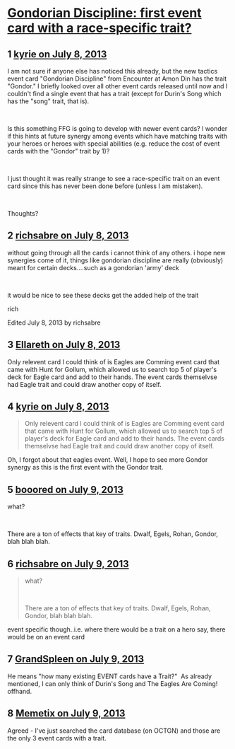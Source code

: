 # [Gondorian Discipline: first event card with a race-specific trait?](https://community.fantasyflightgames.com/topic/86008-gondorian-discipline-first-event-card-with-a-race-specific-trait/)

## 1 [kyrie on July 8, 2013](https://community.fantasyflightgames.com/topic/86008-gondorian-discipline-first-event-card-with-a-race-specific-trait/?do=findComment&comment=810127)

I am not sure if anyone else has noticed this already, but the new tactics event card "Gondorian Discipline" from Encounter at Amon Din has the trait "Gondor." I briefly looked over all other event cards released until now and I couldn't find a single event that has a trait (except for Durin's Song which has the "song" trait, that is).

 

Is this something FFG is going to develop with newer event cards? I wonder if this hints at future synergy among events which have matching traits with your heroes or heroes with special abilities (e.g. reduce the cost of event cards with the "Gondor" trait by 1)?

 

I just thought it was really strange to see a race-specific trait on an event card since this has never been done before (unless I am mistaken).

 

Thoughts?

## 2 [richsabre on July 8, 2013](https://community.fantasyflightgames.com/topic/86008-gondorian-discipline-first-event-card-with-a-race-specific-trait/?do=findComment&comment=810146)

without going through all the cards i cannot think of any others. i hope new synergies come of it, things like gondorian discipline are really (obviously) meant for certain decks....such as a gondorian 'army' deck

 

it would be nice to see these decks get the added help of the trait

rich

Edited July 8, 2013 by richsabre

## 3 [Ellareth on July 8, 2013](https://community.fantasyflightgames.com/topic/86008-gondorian-discipline-first-event-card-with-a-race-specific-trait/?do=findComment&comment=810152)

Only relevent card I could think of is Eagles are Comming event card that came with Hunt for Gollum, which allowed us to search top 5 of player's deck for Eagle card and add to their hands. The event cards themselvse had Eagle trait and could draw another copy of itself.

## 4 [kyrie on July 8, 2013](https://community.fantasyflightgames.com/topic/86008-gondorian-discipline-first-event-card-with-a-race-specific-trait/?do=findComment&comment=810237)

> Only relevent card I could think of is Eagles are Comming event card that came with Hunt for Gollum, which allowed us to search top 5 of player's deck for Eagle card and add to their hands. The event cards themselvse had Eagle trait and could draw another copy of itself.

Oh, I forgot about that eagles event. Well, I hope to see more Gondor synergy as this is the first event with the Gondor trait.

## 5 [booored on July 9, 2013](https://community.fantasyflightgames.com/topic/86008-gondorian-discipline-first-event-card-with-a-race-specific-trait/?do=findComment&comment=810276)

what?

 

There are a ton of effects that key of traits. Dwalf, Egels, Rohan, Gondor, blah blah blah.

## 6 [richsabre on July 9, 2013](https://community.fantasyflightgames.com/topic/86008-gondorian-discipline-first-event-card-with-a-race-specific-trait/?do=findComment&comment=810290)

> what?
> 
>  
> 
> There are a ton of effects that key of traits. Dwalf, Egels, Rohan, Gondor, blah blah blah.

event specific though..i.e. where there would be a trait on a hero say, there would be on an event card

## 7 [GrandSpleen on July 9, 2013](https://community.fantasyflightgames.com/topic/86008-gondorian-discipline-first-event-card-with-a-race-specific-trait/?do=findComment&comment=810390)

He means "how many existing EVENT cards have a Trait?"  As already mentioned, I can only think of Durin's Song and The Eagles Are Coming! offhand.

## 8 [Memetix on July 9, 2013](https://community.fantasyflightgames.com/topic/86008-gondorian-discipline-first-event-card-with-a-race-specific-trait/?do=findComment&comment=810539)

Agreed - I've just searched the card database (on OCTGN) and those are the only 3 event cards with a trait.

